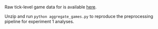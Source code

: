 Raw tick-level game data for is available [here](https://emergent-sensing.s3.us-east-2.amazonaws.com/exp1_raw_games.zip
).

Unzip and run `python aggregate_games.py` to reproduce the preprocessing pipeline for experiment 1 analyses.
